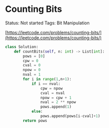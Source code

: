 # Counting Bits

Status: Not started
Tags: Bit Manipulation

[https://leetcode.com/problems/counting-bits/](https://leetcode.com/problems/counting-bits/)

```python
class Solution:
    def countBits(self, n: int) -> List[int]:
        pows = [0]
        cpw = 0
        cval = 0
        npow = 0
        nval = 1
        for i in range(1,n+1):
            if i == nval:
                cpw = npow
                cval = nval
                npow = cpw + 1
                nval = 2 ** npow
                pows.append(1)
            else:
                pows.append(pows[i-cval]+1)
        return pows
```